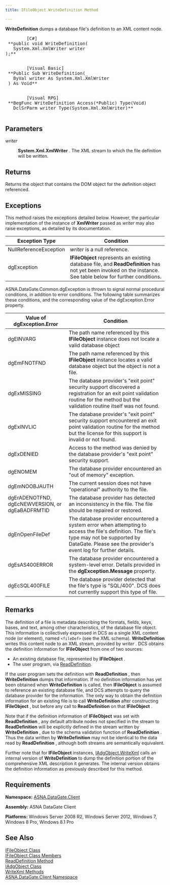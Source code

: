 ```yaml
---
title: IFileObject.WriteDefinition Method

---
```


**WriteDefinition** dumps a database file's definition to an XML content node.
<pre class="prettyprint">
        <span class="lang">[C#]</span>
 **public void WriteDefinition(
   System.Xml.XmlWriter writer
);** 
      </pre>
<pre class="prettyprint">
        <span class="lang">[Visual Basic] </span>
 **Public Sub WriteDefinition(_
   ByVal writer As System.Xml.XmlWriter<br /> ) As Void** 
      </pre>
<pre class="prettyprint">
        <span class="lang">[Visual RPG]</span>
 **BegFunc WriteDefinition Access(*Public) Type(Void)<br />   DclSrParm writer Type(System.Xml.XmlWriter)** 
      </pre>

## Parameters

<dl>
        <dt />
</dl>

*writer* 
<dl>
        <dd>

**System.Xml.XmlWriter** . The XML stream to which the file definition will be written.
</dd>
</dl>

## Returns

Returns the object that contains the DOM object for the definition object referenced.
## Exceptions

This method raises the exceptions detailed below. However, the particular implementation of the instance of **XmlWriter** passed as *writer* may also raise exceptions, as detailed by its documentation.


| Exception Type | Condition |
| ---- | ---- |
| NullReferenceException | *writer* is a null reference. |
| dgException | **IFileObject** represents an existing database file, and **ReadDefinition** has not yet been invoked on the instance. See table below for further conditions. |



ASNA.DataGate.Common.dgException is thrown to signal normal procedural conditions, in addition to error conditions. The following table summarizes these conditions, and the corresponding value of the dgException.Error property.
<br />



| Value of dgException.Error | Condition |
| ---- | ---- |
| dgEINVARG | The path name referenced by this **IFileObject** instance does not locate a valid database object |
| dgEmFNOTFND | The path name referenced by this **IFileObject** instance locates a valid database object but the object is not a file. |
| dgExMISSING | The database provider's "exit point" security support discovered a registration for an exit point validation routine for the method but the validation routine itself was not found. |
| dgExINVLIC | The database provider's "exit point" security support encountered an exit point validation routine for the method but the license for this support is invalid or not found. |
| dgExDENIED | Access to the method was denied by the database provider's "exit point" security support. |
| dgENOMEM | The database provider encountered an "out of memory" exception. |
| dgEmNOOBJAUTH | The current session does not have "operational" authority to the file. |
| dgErADENOTFND, dgEcNEWVERSION, or dgEaBADFRMTID | The database provider has detected an inconsistency in the file. The file should be repaired or restored. |
| dgEnOpenFileDef | The database provider encountered a system error when attempting to access the file's definition. The file's type may not be supported by DataGate. Please see the provider's event log for further details. |
| dgEsAS400ERROR | The database provider encountered a system-level error. Details provided in the **dgException.Message** property. |
| dgEcSQL400FILE | The database provider detected that the file's type is "SQL/400". DCS does not currently support this type of file. |



## Remarks

The definition of a file is metadata describing the formats, fields, keys, bases, and text, among other characteristics, of the database file object. This information is collectively expressed in DCS as a single XML content node (or element), named <code>&lt;fileDef&gt;</code> (see the XML schema). **WriteDefinition** writes this content node to an XML stream, provided by *writer* . DCS obtains the definition information for **IFileObject** from one of two sources:

- An existing database file, represented by **IFileObject** .
- The user program, via [ReadDefinition](ifile-object-class-read-definition-method.html).

If the user program sets the definition with **ReadDefinition** , then **WriteDefinition** dumps that information. If no definition information has yet been obtained when **WriteDefinition** is called, then **IFileObject** is assumed to reference an existing database file, and DCS attempts to query the database provider for the information. The only way to obtain the definition information for an existing file is to call **WriteDefinition** after constructing **IFileObject** , but before any call to **ReadDefinition** on that **IFileObject** .

Note that if the definition information of **IFileObject** was set with **ReadDefinition** , any default attribute nodes not specified in the stream to **ReadDefinition** will be explicitly defined in the stream written by **WriteDefinition** , due to the schema validation function of **ReadDefinition** . Thus the data written by **WriteDefinition** may not be identical to the data read by **ReadDefinition** , although both streams are semantically equivalent.

Further note that for **IFileObject** instances, [ IAdgObject.WriteXml](iadg-object-class-write-xml-methods.html) calls an internal version of **WriteDefinition** to dump the definition portion of the comprehensive XML description it generates. The internal version obtains the definition information as previously described for this method. 
## Requirements

<span> **Namespace:** [ASNA.DataGate.Client](datagate-client-namespace.html) </span> 

<span> **Assembly:** ASNA DataGate Client</span> 

<span> **Platforms:** Windows Server 2008 R2, Windows Server 2012, Windows 7, Windows 8 Pro, Windows 8.1 Pro</span> 
## See Also


[IFileObject Class](ifile-object-class.html)
      <br />
[IFileObject Class Members](ifile-object-members.html)
      <br />
[ReadDefinition Method](ifile-object-class-read-definition-method.html)
      <br />
[IAdgObject Class](iadg-object-class.html)
      <br />
[WriteXml Methods](iadg-object-class-write-xml-methods.html)
      <br />
[ASNA.DataGate.Client Namespace](datagate-client-namespace.html)

